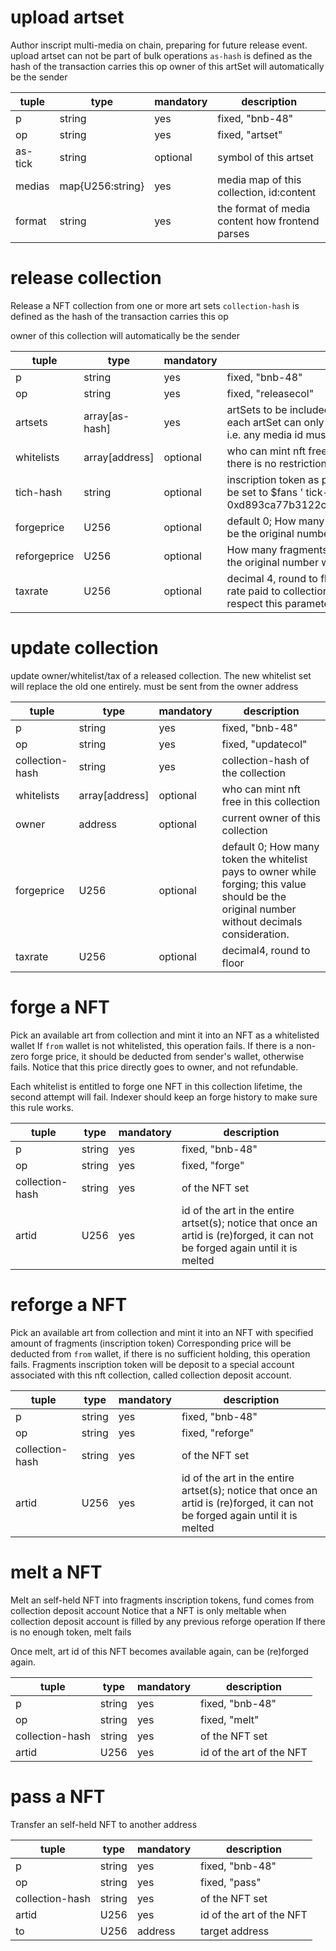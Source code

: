 # upload artset
Author inscript  multi-media on chain, preparing for future release event.
upload artset can not be part of bulk operations
`as-hash` is defined as the hash of the transaction carries this op
owner of this artSet will automatically be the sender

|tuple|type|mandatory|description|
|-|-|-|-|
|p|string|yes|fixed, "bnb-48"|
|op|string|yes|fixed, "artset"|
|as-tick|string|optional|symbol of this artset|
|medias|map{U256:string}|yes|media map of this collection, id:content|
|format|string|yes|the format of media content how frontend parses|

# release collection

Release a NFT collection from one or more art sets
`collection-hash` is defined as the hash of the transaction carries this op

owner of this collection will automatically be the sender

|tuple|type|mandatory|description|
|-|-|-|-|
|p|string|yes|fixed, "bnb-48"|
|op|string|yes|fixed, "releasecol"|
|artsets|array[as-hash]|yes|artSets to be included in this collection; all artSets must be owned by the `from` address; each artSet can only be included in one collection;all artSets must not share media id i.e. any media id must be unique across all these artSets|
|whitelists|array[address]|optional|who can mint nft free in this collection; if not provided or empty array is provided, there is no restriction on forging|
|tich-hash|string|optional|inscription token as price/fragments of this collection; if not provided, tick-hash will be set to $fans ' tick-hash i.e. 0xd893ca77b3122cb6c480da7f8a12cb82e19542076f5895f21446258dc473a7c2 |
|forgeprice|U256|optional|default 0; How many token the whitelist pays to owner while forging; this value should be the original number without decimals consideration.|
|reforgeprice|U256|optional|How many fragments can one NFT be melt into, or forged with; this value should be the original number without decimals consideration.|
|taxrate|U256|optional|decimal 4, round to floor; e.g. 500 means 0.05 i.e. 5% ; this parameter means the tax rate paid to collection owner when an NFT is traded on market; market dApp should respect this parameter, but this is not guaranteed by code|

# update collection

update owner/whitelist/tax of a released collection. The new whitelist set will replace the old one entirely.
must be sent from the owner address

|tuple|type|mandatory|description|
|-|-|-|-|
|p|string|yes|fixed, "bnb-48"|
|op|string|yes|fixed, "updatecol"|
|collection-hash|string|yes|collection-hash of the collection|
|whitelists|array[address]|optional|who can mint nft free in this collection|
|owner|address|optional|current owner of this collection|
|forgeprice|U256|optional|default 0; How many token the whitelist pays to owner while forging; this value should be the original number without decimals consideration.|
|taxrate|U256|optional|decimal4, round to floor|


# forge a NFT

Pick an available art from collection and mint it into an NFT as a whitelisted wallet
If `from` wallet is not whitelisted, this operation fails.
If there is a non-zero forge price, it should be deducted from sender's wallet, otherwise fails.
Notice that this price directly goes to owner, and not refundable.

Each whitelist is entitled to forge one NFT in this collection lifetime, the second attempt will fail. Indexer should keep an forge history to make sure this rule works.

|tuple|type|mandatory|description|
|-|-|-|-|
|p|string|yes|fixed, "bnb-48"|
|op|string|yes|fixed, "forge"|
|collection-hash|string|yes|of the NFT set|
|artid|U256|yes|id of the art in the entire artset(s); notice that once an artid is (re)forged, it can not be forged again until it is melted|

# reforge a NFT

Pick an available art from collection and mint it into an NFT with specified amount of fragments (inscription token) 
Corresponding price will be deducted from `from` wallet, if there is no sufficient holding, this operation fails.
Fragments inscription token will be deposit to a special account associated with this nft collection, called collection deposit account.

|tuple|type|mandatory|description|
|-|-|-|-|
|p|string|yes|fixed, "bnb-48"|
|op|string|yes|fixed, "reforge"|
|collection-hash|string|yes|of the NFT set|
|artid|U256|yes|id of the art in the entire artset(s); notice that once an artid is (re)forged, it can not be forged again until it is melted|


# melt a NFT

Melt an self-held NFT into fragments inscription tokens, fund comes from collection deposit account
Notice that a NFT is only meltable when collection deposit account is filled by any previous reforge operation
If there is no enough token, melt fails

Once melt, art id of this NFT becomes available again, can be (re)forged again.

|tuple|type|mandatory|description|
|-|-|-|-|
|p|string|yes|fixed, "bnb-48"|
|op|string|yes|fixed, "melt"|
|collection-hash|string|yes|of the NFT set|
|artid|U256|yes|id of the art of the NFT|

# pass a NFT

Transfer an self-held NFT to another address

|tuple|type|mandatory|description|
|-|-|-|-|
|p|string|yes|fixed, "bnb-48"|
|op|string|yes|fixed, "pass"|
|collection-hash|string|yes|of the NFT set|
|artid|U256|yes|id of the art of the NFT|
|to|U256|address|target address|

